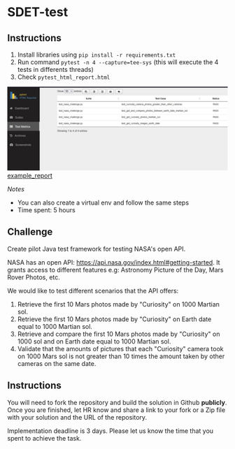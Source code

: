 # SDET-test

## Instructions
1. Install libraries using `pip install -r requirements.txt`
2. Run command `pytest -n 4 --capture=tee-sys` (this will execute the 4 tests in differents threads)
3. Check `pytest_html_report.html`

![alt text](example-report.JPG)
[example_report](https://joyep-jojo.github.io/nasa_challenge/report/pytest_html_report.html#dashboard)

*Notes*

* You can also create a virtual env and follow the same steps
* Time spent: 5 hours
## Challenge
Create pilot Java test framework for testing NASA's open API.

NASA has an open API: https://api.nasa.gov/index.html#getting-started. It grants access to different features e.g: Astronomy Picture of the Day, Mars Rover Photos, etc.

We would like to test different scenarios that the API offers:
1. Retrieve the first 10 Mars photos made by "Curiosity" on 1000 Martian sol.
2. Retrieve the first 10 Mars photos made by "Curiosity" on Earth date equal to 1000 Martian sol.
3. Retrieve and compare the first 10 Mars photos made by "Curiosity" on 1000 sol and on Earth date equal to 1000 Martian sol.
4. Validate that the amounts of pictures that each "Curiosity" camera took on 1000 Mars sol is not greater than 10 times the amount taken by other cameras on the same date.

## Instructions
You will need to fork the repository and build the solution in Github **publicly**. Once you are finished, let HR know and share a link to your fork or a Zip file with your solution and the URL of the repository.

Implementation deadline is 3 days. Please let us know the time that you spent to achieve the task.


